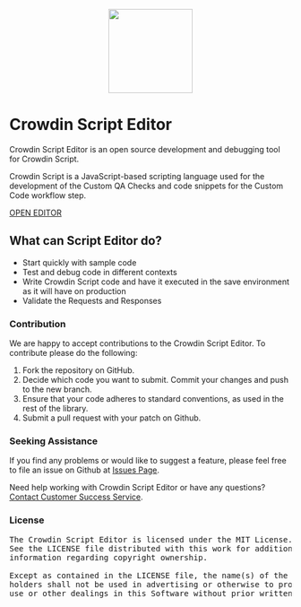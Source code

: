 <p align="center">
  <picture>
    <source media="(prefers-color-scheme: dark)" srcset="https://support.crowdin.com/assets/logos/symbol/png/crowdin-symbol-cWhite.png">
    <source media="(prefers-color-scheme: light)" srcset="https://support.crowdin.com/assets/logos/symbol/png/crowdin-symbol-cDark.png">
    <img width="150" height="150" width=""src="[https://support.crowdin.com/assets/logos/symbol/png/crowdin-symbol-cDark.png](https://crowdin.com)">
  </picture>
</p>

# Crowdin Script Editor

Crowdin Script Editor is an open source development and debugging tool for Crowdin Script. 

Crowdin Script is a JavaScript-based scripting language used for the development of the Custom QA Checks and code snippets for the Custom Code workflow step.

[OPEN EDITOR](https://crowdin.github.io/crowdin-script-editor/)

## What can Script Editor do?
* Start quickly with sample code
* Test and debug code in different contexts
* Write Crowdin Script code and have it executed in the save environment as it will have on production
* Validate the Requests and Responses

### Contribution

We are happy to accept contributions to the Crowdin Script Editor. To contribute please do the following:

1. Fork the repository on GitHub.
2. Decide which code you want to submit. Commit your changes and push to the new branch.
3. Ensure that your code adheres to standard conventions, as used in the rest of the library.
4. Submit a pull request with your patch on Github.

### Seeking Assistance

If you find any problems or would like to suggest a feature, please feel free to file an issue on Github at [Issues Page](https://github.com/crowdin/crowdin-script-editor/issues).

Need help working with Crowdin Script Editor or have any questions?
[Contact Customer Success Service](https://crowdin.com/contacts).

### License

<pre>
The Crowdin Script Editor is licensed under the MIT License.
See the LICENSE file distributed with this work for additional
information regarding copyright ownership.

Except as contained in the LICENSE file, the name(s) of the above copyright
holders shall not be used in advertising or otherwise to promote the sale,
use or other dealings in this Software without prior written authorization.
</pre>
